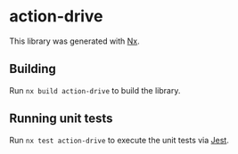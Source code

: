 # action-drive

This library was generated with [Nx](https://nx.dev).

## Building

Run `nx build action-drive` to build the library.

## Running unit tests

Run `nx test action-drive` to execute the unit tests via [Jest](https://jestjs.io).
